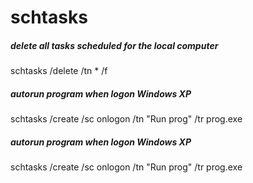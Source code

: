 # schtasks

##### delete all tasks scheduled for the local computer

   schtasks  /delete /tn * /f

##### autorun program when logon Windows XP

   schtasks  /create /sc onlogon /tn "Run prog" /tr prog.exe

##### autorun program when logon Windows XP

   schtasks  /create /sc onlogon /tn "Run prog" /tr prog.exe
